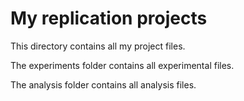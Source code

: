 # My replication projects

This directory contains all my project files.

The experiments folder contains all experimental files.

The analysis folder contains all analysis files.
